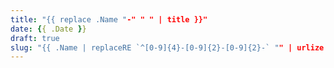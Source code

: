 ```yaml
---
title: "{{ replace .Name "-" " " | title }}"
date: {{ .Date }}
draft: true
slug: "{{ .Name | replaceRE `^[0-9]{4}-[0-9]{2}-[0-9]{2}-` "" | urlize }}"
---
```

